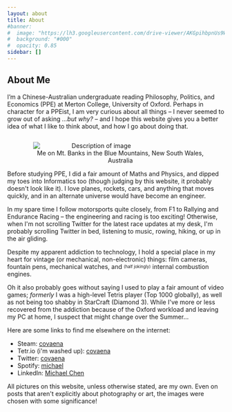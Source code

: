 ```yaml
---
layout: about
title: About
#banner:
#  image: "https://lh3.googleusercontent.com/drive-viewer/AKGpihbpnUs9W60LKaczuv6Bb86wi_18hNrr_iaf8Lp95ZLRXzqIChS3kLAj6LzPM0_9N60JQowO5wnfh16SePiDnpWQkdqoC3G7Bw=s1600-rw-v1"
#  background: "#000"
#  opacity: 0.85
sidebar: []
---
```

## About Me

I’m a Chinese-Australian undergraduate reading Philosophy, Politics, and Economics (PPE) at Merton College, University of Oxford. Perhaps in character for a PPEist, I am very curious about all things – I never seemed to grow out of asking _...but why?_ – and I hope this website gives you a better idea of what I like to think about, and how I go about doing that.

<style>
  .image-container {
    float: right;
    text-align: center;
    margin-left: 20px; /* Adjust margin as needed */
  }
  .image-container img {
    display: block;
    max-width: 300px; /* Adjust size as needed */
  }
  .image-container figcaption {
    text-align: center;
  }
</style>

<div class="image-container">
  <figure>
    <img src="https://lh3.googleusercontent.com/drive-viewer/AKGpihZf5gOX2e0AZ5WKHvA4tR62J-z-CJ8Maht7mcsHwVsK5Z0ssKO9BKBnrPedf2gexCXi8tFyWiNcociXBAzTdfgi1Y8HNY3-59k=s1600-rw-v1" alt="Description of image">
    <figcaption>Me on Mt. Banks in the Blue Mountains, New South Wales, Australia</figcaption>
  </figure>
</div>

Before studying PPE, I did a fair amount of Maths and Physics, and dipped my toes into Informatics too (though judging by this website, it probably doesn't look like it). I love planes, rockets, cars, and anything that moves quickly, and in an alternate universe would have become an engineer.

In my spare time I follow motorsports quite closely, from F1 to Rallying and Endurance Racing – the engineering and racing is too exciting! Otherwise, when I'm not scrolling Twitter for the latest race updates at my desk, I'm probably scrolling Twitter in bed, listening to music, rowing, hiking, or up in the air gliding.

Despite my apparent addiction to technology, I hold a special place in my heart for vintage (or mechanical, non-electronic) things: film cameras, fountain pens, mechanical watches, and <sub><sup>(half jokingly)</sup></sub> internal combustion engines.

Oh it also probably goes without saying I used to play a fair amount of video games; _formerly_ I was a high-level Tetris player (Top 1000 globally), as well as not being too shabby in StarCraft (Diamond 3). While I've more or less recovered from the addiction because of the Oxford workload and leaving my PC at home, I suspect that might change over the Summer...

Here are some links to find me elsewhere on the internet:
- Steam: [covaena](https://steamcommunity.com/id/covaena/)
- Tetr.io (i'm washed up): [covaena](https://ch.tetr.io/u/covaena)
- Twitter: [covaena](https://twitter.com/covaena)
- Spotify: [michael](https://open.spotify.com/user/qsb6mm3ad8jo99upx673iy98a?si=0e96f14d96064ca8)
- LinkedIn: [Michael Chen](https://linkedin.com/in/mchen2004)

All pictures on this website, unless otherwise stated, are my own. Even on posts that aren't explicitly about photography or art, the images were chosen with some significance!
